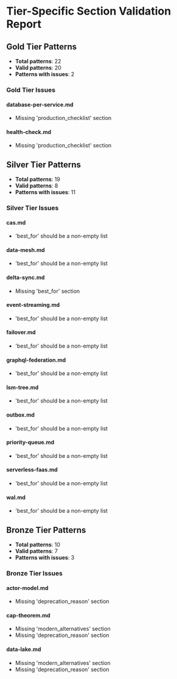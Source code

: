 # Tier-Specific Section Validation Report

## Gold Tier Patterns
- **Total patterns**: 22
- **Valid patterns**: 20
- **Patterns with issues**: 2

### Gold Tier Issues
#### database-per-service.md
- Missing 'production_checklist' section

#### health-check.md
- Missing 'production_checklist' section

## Silver Tier Patterns
- **Total patterns**: 19
- **Valid patterns**: 8
- **Patterns with issues**: 11

### Silver Tier Issues
#### cas.md
- 'best_for' should be a non-empty list

#### data-mesh.md
- 'best_for' should be a non-empty list

#### delta-sync.md
- Missing 'best_for' section

#### event-streaming.md
- 'best_for' should be a non-empty list

#### failover.md
- 'best_for' should be a non-empty list

#### graphql-federation.md
- 'best_for' should be a non-empty list

#### lsm-tree.md
- 'best_for' should be a non-empty list

#### outbox.md
- 'best_for' should be a non-empty list

#### priority-queue.md
- 'best_for' should be a non-empty list

#### serverless-faas.md
- 'best_for' should be a non-empty list

#### wal.md
- 'best_for' should be a non-empty list

## Bronze Tier Patterns
- **Total patterns**: 10
- **Valid patterns**: 7
- **Patterns with issues**: 3

### Bronze Tier Issues
#### actor-model.md
- Missing 'deprecation_reason' section

#### cap-theorem.md
- Missing 'modern_alternatives' section
- Missing 'deprecation_reason' section

#### data-lake.md
- Missing 'modern_alternatives' section
- Missing 'deprecation_reason' section
